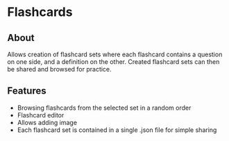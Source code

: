# Flashcards


## About

Allows creation of flashcard sets where each flashcard contains a question on one side, and a definition on the other.
Created flashcard sets can then be shared and browsed for practice.


## Features

- Browsing flashcards from the selected set in a random order
- Flashcard editor
- Allows adding image
- Each flashcard set is contained in a single .json file for simple sharing